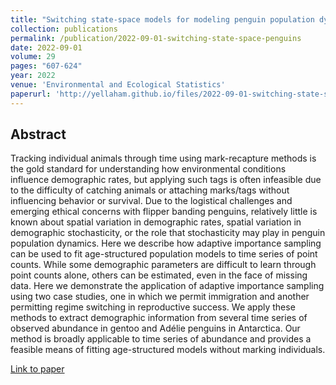 ```yaml
---
title: "Switching state-space models for modeling penguin population dynamics"
collection: publications
permalink: /publication/2022-09-01-switching-state-space-penguins
date: 2022-09-01
volume: 29
pages: "607-624"
year: 2022
venue: 'Environmental and Ecological Statistics'
paperurl: 'http://yellaham.github.io/files/2022-09-01-switching-state-space-penguins.pdf'
---
```


## Abstract
Tracking individual animals through time using mark-recapture methods is the gold standard for understanding how environmental conditions influence demographic rates, but applying such tags is often infeasible due to the difficulty of catching animals or attaching marks/tags without influencing behavior or survival. Due to the logistical challenges and emerging ethical concerns with flipper banding penguins, relatively little is known about spatial variation in demographic rates, spatial variation in demographic stochasticity, or the role that stochasticity may play in penguin population dynamics. Here we describe how adaptive importance sampling can be used to fit age-structured population models to time series of point counts. While some demographic parameters are difficult to learn through point counts alone, others can be estimated, even in the face of missing data. Here we demonstrate the application of adaptive importance sampling using two case studies, one in which we permit immigration and another permitting regime switching in reproductive success. We apply these methods to extract demographic information from several time series of observed abundance in gentoo and Adélie penguins in Antarctica. Our method is broadly applicable to time series of abundance and provides a feasible means of fitting age-structured models without marking individuals.

[Link to paper](http://yellaham.github.io/files/2022-09-01-switching-state-space-penguins.pdf)
